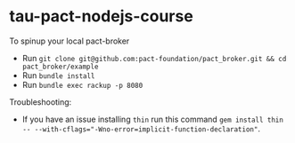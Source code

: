 # tau-pact-nodejs-course

To spinup your local pact-broker
* Run `git clone git@github.com:pact-foundation/pact_broker.git && cd pact_broker/example`
* Run `bundle install`
* Run `bundle exec rackup -p 8080`

Troubleshooting:
* If you have an issue installing `thin` run this command `gem install thin -- --with-cflags="-Wno-error=implicit-function-declaration"`.
